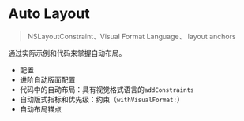 #  Auto Layout

> NSLayoutConstraint、Visual Format Language、 layout anchors

通过实际示例和代码来掌握自动布局。

- 配置 
- 进阶自动版面配置 
- 代码中的自动布局：具有视觉格式语言的`addConstraints` 
- 自动版式指标和优先级：约束（`withVisualFormat:`） 
- 自动布局锚点


